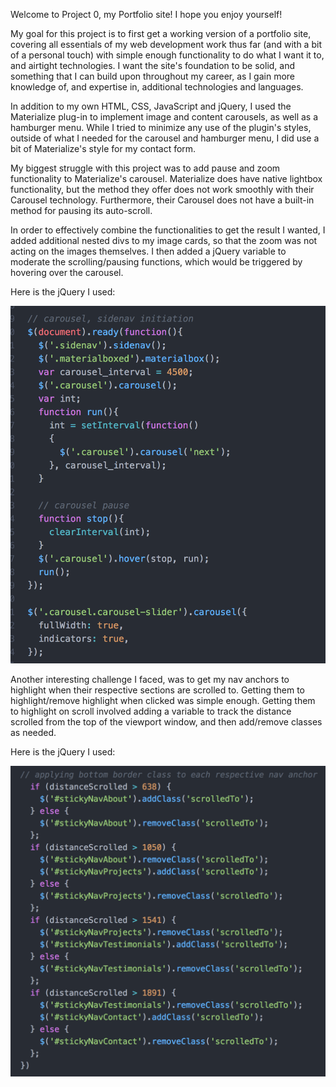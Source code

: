 Welcome to Project 0, my Portfolio site! I hope you enjoy yourself!

My goal for this project is to first get a working version of a portfolio site, covering all essentials of my web development work thus far (and with a bit of a personal touch) with simple enough functionality to do what I want it to, and airtight technologies. I want the site's foundation to be solid, and something that I can build upon throughout my career, as I gain more knowledge of, and expertise in, additional technologies and languages.

In addition to my own HTML, CSS, JavaScript and jQuery, I used the Materialize plug-in to implement image and content carousels, as well as a hamburger menu. While I tried to minimize any use of the plugin's styles, outside of what I needed for the carousel and hamburger menu, I did use a bit of Materialize's style for my contact form.

My biggest struggle with this project was to add pause and zoom functionality to Materialize's carousel. Materialize does have native lightbox functionality, but the method they offer does not work smoothly with their Carousel technology. Furthermore, their Carousel does not have a built-in method for pausing its auto-scroll.

In order to effectively combine the functionalities to get the result I wanted, I added additional nested divs to my image cards, so that the zoom was not acting on the images themselves. I then added a jQuery variable to moderate the scrolling/pausing functions, which would be triggered by hovering over the carousel.

Here is the jQuery I used:

<img src="images/Carousel-initiation-pause-zoom.png">


Another interesting challenge I faced, was to get my nav anchors to highlight when their respective sections are scrolled to. Getting them to highlight/remove highlight when clicked was simple enough. Getting them to highlight on scroll involved adding a variable to track the distance scrolled from the top of the viewport window, and then add/remove classes as needed.

Here is the jQuery I used:

<img src="images/Nav-anchor-styles-scrolled.png">
